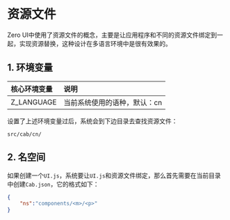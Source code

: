 # 资源文件

Zero UI中使用了资源文件的概念，主要是让应用程序和不同的资源文件绑定到一起，实现资源替换，这种设计在多语言环境中是很有效果的。

## 1. 环境变量

| 核心环境变量 | 说明 |
| :--- | :--- |
| Z\_LANGUAGE | 当前系统使用的语种，默认：cn |

设置了上述环境变量过后，系统会到下边目录去查找资源文件：

```
src/cab/cn/
```

## 2. 名空间

如果创建一个`UI.js`，系统要让`UI.js`和资源文件绑定，那么首先需要在当前目录中创建`Cab.json`，它的格式如下：

```json
{
    "ns":"components/<m>/<p>"
}
```




